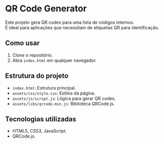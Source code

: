 # QR Code Generator
Este projeto gera QR codes para uma lista de códigos internos.  
É ideal para aplicações que necessitam de etiquetas QR para identificação.

## Como usar
1. Clone o repositório.
2. Abra `index.html` em qualquer navegador.

## Estrutura do projeto
- `index.html`: Estrutura principal.
- `assets/css/style.css`: Estilos da página.
- `assets/js/script.js`: Lógica para gerar QR codes.
- `assets/libs/qrcode.min.js`: Biblioteca QRCode.js.

## Tecnologias utilizadas
- HTML5, CSS3, JavaScript.
- QRCode.js.